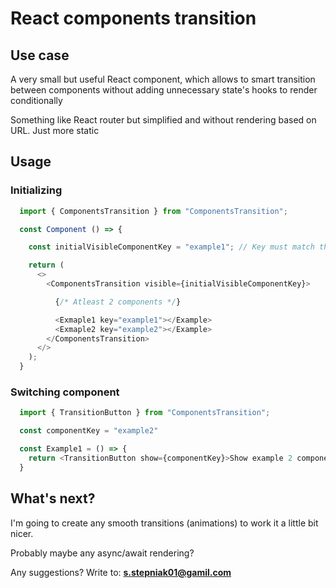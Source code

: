 # React components transition

## Use case

A very small but useful React component, which allows to smart transition between components without adding unnecessary state's hooks to render conditionally

Something like React router but simplified and without rendering based on URL. Just more static

## Usage

### Initializing

```JavaScript
  import { ComponentsTransition } from "ComponentsTransition";

  const Component () => {

    const initialVisibleComponentKey = "example1"; // Key must match the given key in component props

    return (
      <>
        <ComponentsTransition visible={initialVisibleComponentKey}>

          {/* Atleast 2 components */}

          <Exmaple1 key="example1"></Example>
          <Exmaple2 key="example2"></Example>
        </ComponentsTransition>
      </>
    );
  }
```

### Switching component

```JavaScript
  import { TransitionButton } from "ComponentsTransition";

  const componentKey = "example2"

  const Example1 = () => {
    return <TransitionButton show={componentKey}>Show example 2 component</TransitionButton>
  }
```

## What's next?

I'm going to create any smooth transitions (animations) to work it a little bit nicer.

Probably maybe any async/await rendering?

Any suggestions? Write to: **s.stepniak01@gamil.com**
